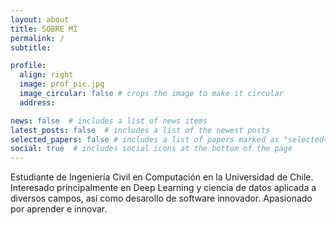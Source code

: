 ```yaml
---
layout: about
title: SOBRE MÍ
permalink: /
subtitle:

profile:
  align: right
  image: prof_pic.jpg
  image_circular: false # crops the image to make it circular
  address: 

news: false  # includes a list of news items
latest_posts: false  # includes a list of the newest posts
selected_papers: false # includes a list of papers marked as "selected={true}"
social: true  # includes social icons at the bottom of the page
---
```


Estudiante de Ingeniería Civil en Computación en la Universidad de Chile. Interesado principalmente en Deep Learning y ciencia de datos aplicada a diversos campos, así como desarollo de software innovador. Apasionado por aprender e innovar.